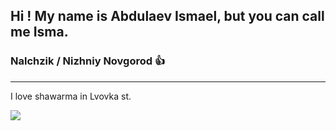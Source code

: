## Hi ! My name is Abdulaev Ismael, but you can call me **Isma**.

### Nalchzik / Nizhniy Novgorod :+1: 
---
I love shawarma in Lvovka st.


![](//i.ytimg.com/vi/fM47bSHUMXc/maxresdefault.jpg)
